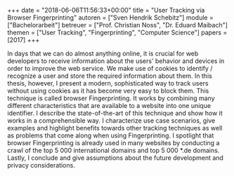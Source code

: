 +++
date = "2018-06-06T11:56:33+00:00"
title = "User Tracking via Browser Fingerprinting"
autoren = ["Sven Hendrik Schebitz"]
module = ["Bachelorarbeit"]
betreuer = ["Prof. Christian Noss", "Dr. Eduard Maibach"]
themen = ["User Tracking", "Fingerprinting", "Computer Science"]
papers = [2017]
+++

In days that we can do almost anything online, it is crucial for web developers to
receive information about the users' behavior and devices in order to improve the web
service. We make use of cookies to identify / recognize a user and store the required
information about them. In this thesis, however, I present a modern, sophisticated
way to track users without using cookies as it has become very easy to block them.
This technique is called browser Fingerprinting. It works by combining many different
characteristics that are available to a website into one unique identifier. I describe
the state-of-the-art of this technique and show how it works in a comprehensible way.
I characterize use case scenarios, give examples and highlight benefits towards other
tracking techniques as well as problems that come along when using Fingerprinting. I
spotlight that browser Fingerprinting is already used in many websites by conducting
a crawl of the top 5 000 international domains and top 5 000 *.de domains. Lastly, I
conclude and give assumptions about the future development and privacy considerations.